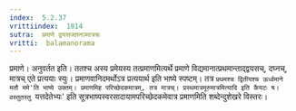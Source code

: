 ```yaml
---
index:  5.2.37
vrittiindex:  1814
sutra:  प्रमाणे द्वयसज्दघ्नञ्मात्रचः
vritti:  balamanorama 
---
```


प्रमाणे। अनुवर्तत इति। ततश्च अस्य प्रमेयस्य तत्प्रमाणमित्यर्थे प्रमाणे विद्यमानात्प्रथमान्ताद्द्वयसच्, दघ्नच्, मात्रच् एते प्रत्ययाः स्युः। प्रमाणवानिदमर्थोऽत्र प्रत्ययार्थ इति भाष्ये स्पष्टम्। तत्र `प्रथमश्च द्वितीयश्च ऊर्ध्वमाने मतौ ममे'ति भाष्ये उक्तम्। प्रमाणमिह परिच्छेदकमात्रम्, तत्र मात्रच्। प्रस्थमात्रमूरुमात्रमित्यादि इति कैयटः ष। वस्तुतस्तु `यत्तदेतेभ्यः' इति सूत्रभाष्यस्वरसादायामपरिच्छेदकमेवात्र प्रमाणमिति शब्देन्दुशेखरे विस्तरः। 

